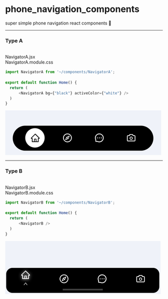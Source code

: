# phone_navigation_components
super simple phone navigation react components 📱
<hr />
<h3>Type A</h3><br />
NavigatorA.jsx<br />
NavigatorA.module.css

```javascript
import NavigatorA from '~/components/NavigatorA';

export default function Home() {
  return (
      <NavigatorA bg={"black"} activeColor={"white"} />
  )
}
```
<img src="NavigatorA.PNG"/>
<hr />

<h3>Type B</h3><br />
NavigatorB.jsx<br />
NavigatorB.module.css

```javascript
import NavigatorB from '~/components/NavigatorB';

export default function Home() {
  return (
      <NavigatorB />
  )
}
```
<img src="NavigatorB.PNG"/>
